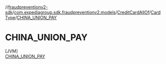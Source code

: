 //[fraudpreventionv2-sdk](../../../../../index.md)/[com.expediagroup.sdk.fraudpreventionv2.models](../../../index.md)/[CreditCardAllOf](../../index.md)/[CardType](../index.md)/[CHINA_UNION_PAY](index.md)

# CHINA_UNION_PAY

[JVM]\
[CHINA_UNION_PAY](index.md)
